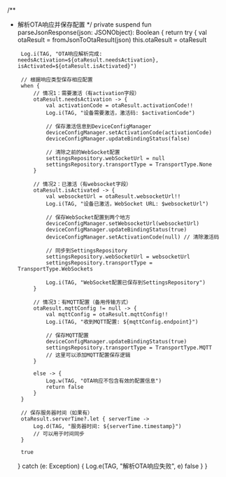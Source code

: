 /**
 * 解析OTA响应并保存配置
 */
private suspend fun parseJsonResponse(json: JSONObject): Boolean {
    return try {
        val otaResult = fromJsonToOtaResult(json)
        this.otaResult = otaResult
        
        Log.i(TAG, "OTA响应解析完成: needsActivation=${otaResult.needsActivation}, isActivated=${otaResult.isActivated}")
        
        // 根据响应类型保存相应配置
        when {
            // 情况1：需要激活（有activation字段）
            otaResult.needsActivation -> {
                val activationCode = otaResult.activationCode!!
                Log.i(TAG, "设备需要激活，激活码: $activationCode")
                
                // 保存激活信息到DeviceConfigManager
                deviceConfigManager.setActivationCode(activationCode)
                deviceConfigManager.updateBindingStatus(false)
                
                // 清除之前的WebSocket配置
                settingsRepository.webSocketUrl = null
                settingsRepository.transportType = TransportType.None
            }
            
            // 情况2：已激活（有websocket字段）
            otaResult.isActivated -> {
                val websocketUrl = otaResult.websocketUrl!!
                Log.i(TAG, "设备已激活，WebSocket URL: $websocketUrl")
                
                // 保存WebSocket配置到两个地方
                deviceConfigManager.setWebsocketUrl(websocketUrl)
                deviceConfigManager.updateBindingStatus(true)
                deviceConfigManager.setActivationCode(null) // 清除激活码
                
                // 同步到SettingsRepository
                settingsRepository.webSocketUrl = websocketUrl
                settingsRepository.transportType = TransportType.WebSockets
                
                Log.i(TAG, "WebSocket配置已保存到SettingsRepository")
            }
            
            // 情况3：有MQTT配置（备用传输方式）
            otaResult.mqttConfig != null -> {
                val mqttConfig = otaResult.mqttConfig!!
                Log.i(TAG, "收到MQTT配置: ${mqttConfig.endpoint}")
                
                // 保存MQTT配置
                deviceConfigManager.updateBindingStatus(true)
                settingsRepository.transportType = TransportType.MQTT
                // 这里可以添加MQTT配置保存逻辑
            }
            
            else -> {
                Log.w(TAG, "OTA响应不包含有效的配置信息")
                return false
            }
        }
        
        // 保存服务器时间（如果有）
        otaResult.serverTime?.let { serverTime ->
            Log.d(TAG, "服务器时间: ${serverTime.timestamp}")
            // 可以用于时间同步
        }
        
        true
    } catch (e: Exception) {
        Log.e(TAG, "解析OTA响应失败", e)
        false
    }
} 